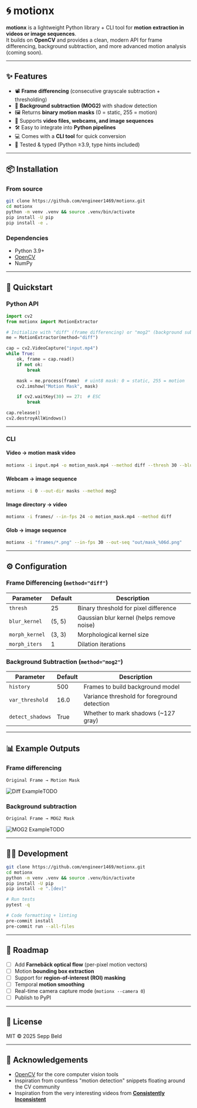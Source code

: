 # 🌀 motionx

**motionx** is a lightweight Python library + CLI tool for **motion extraction in videos or image sequences**.  
It builds on **OpenCV** and provides a clean, modern API for frame differencing, background subtraction, and more advanced motion analysis (coming soon).

---

## ✨ Features

- 📽️ **Frame differencing** (consecutive grayscale subtraction + thresholding)
- 🧩 **Background subtraction (MOG2)** with shadow detection
- 🖼️ Returns **binary motion masks** (0 = static, 255 = motion)
- 📂 Supports **video files, webcams, and image sequences**
- 🛠️ Easy to integrate into **Python pipelines**
- 💻 Comes with a **CLI tool** for quick conversion
- 🧪 Tested & typed (Python ≥3.9, type hints included)

---

## 📦 Installation

### From source
```bash
git clone https://github.com/engineer1469/motionx.git
cd motionx
python -m venv .venv && source .venv/bin/activate
pip install -U pip
pip install -e .
```

### Dependencies
- Python 3.9+
- [OpenCV](https://pypi.org/project/opencv-python/)
- NumPy

---

## 🚀 Quickstart

### Python API

```python
import cv2
from motionx import MotionExtractor

# Initialize with "diff" (frame differencing) or "mog2" (background subtraction)
me = MotionExtractor(method="diff")

cap = cv2.VideoCapture("input.mp4")
while True:
    ok, frame = cap.read()
    if not ok:
        break

    mask = me.process(frame)  # uint8 mask: 0 = static, 255 = motion
    cv2.imshow("Motion Mask", mask)

    if cv2.waitKey(30) == 27:  # ESC
        break

cap.release()
cv2.destroyAllWindows()
```

---

### CLI

#### Video → motion mask video
```bash
motionx -i input.mp4 -o motion_mask.mp4 --method diff --thresh 30 --blur 5
```

#### Webcam → image sequence
```bash
motionx -i 0 --out-dir masks --method mog2
```

#### Image directory → video
```bash
motionx -i frames/ --in-fps 24 -o motion_mask.mp4 --method diff
```

#### Glob → image sequence
```bash
motionx -i "frames/*.png" --in-fps 30 --out-seq "out/mask_%06d.png"
```

---

## ⚙️ Configuration

### Frame Differencing (`method="diff"`)
| Parameter     | Default | Description |
|---------------|---------|-------------|
| `thresh`      | 25      | Binary threshold for pixel difference |
| `blur_kernel` | (5, 5)  | Gaussian blur kernel (helps remove noise) |
| `morph_kernel`| (3, 3)  | Morphological kernel size |
| `morph_iters` | 1       | Dilation iterations |

### Background Subtraction (`method="mog2"`)
| Parameter        | Default | Description |
|------------------|---------|-------------|
| `history`        | 500     | Frames to build background model |
| `var_threshold`  | 16.0    | Variance threshold for foreground detection |
| `detect_shadows` | True    | Whether to mark shadows (~127 gray) |

---

## 📊 Example Outputs

### Frame differencing
```
Original Frame → Motion Mask
```
![Diff Example]()TODO

### Background subtraction
```
Original Frame → MOG2 Mask
```
![MOG2 Example]()TODO

---

## 🧑‍💻 Development

```bash
git clone https://github.com/engineer1469/motionx.git
cd motionx
python -m venv .venv && source .venv/bin/activate
pip install -U pip
pip install -e ".[dev]"

# Run tests
pytest -q

# Code formatting + linting
pre-commit install
pre-commit run --all-files
```

---

## 📌 Roadmap

- [ ] Add **Farnebäck optical flow** (per-pixel motion vectors)
- [ ] Motion **bounding box extraction**
- [ ] Support for **region-of-interest (ROI) masking**
- [ ] Temporal **motion smoothing**
- [ ] Real-time camera capture mode (`motionx --camera 0`)
- [ ] Publish to PyPI

---

## 📜 License

MIT © 2025 Sepp Beld

---

## 🙌 Acknowledgements

- [OpenCV](https://opencv.org/) for the core computer vision tools  
- Inspiration from countless "motion detection" snippets floating around the CV community  
- Inspiration from the very interesting videos from [**Consistently Inconsistent**](https://www.youtube.com/watch?v=zFiubdrJqqI)
